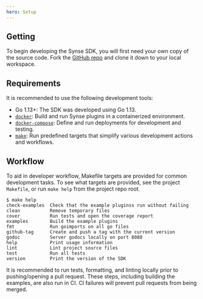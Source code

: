 ```yaml
---
hero: Setup 
---
```


## Getting

To begin developing the Synse SDK, you will first need your own copy of the source code.
Fork the [GitHub repo](https://github.com/vapor-ware/synse-sdk) and clone it down
to your local workspace.

## Requirements

It is recommended to use the following development tools:

- Go 1.13+: The SDK was developed using Go 1.13.
- [`docker`](https://www.docker.com): Build and run Synse plugins in a containerized
  environment.
- [`docker-compose`](https://docs.docker.com/compose/install): Define and run deployments
  for development and testing.
- [`make`](https://www.gnu.org/software/make): Run predefined targets that simplify
  various development actions and workflows.

## Workflow

To aid in developer workflow, Makefile targets are provided for common development
tasks. To see what targets are provided, see the project `Makefile`, or run `make help`
from the project repo root.

```console
$ make help
check-examples  Check that the example pluginss run without failing
clean           Remove temporary files
cover           Run tests and open the coverage report
examples        Build the example plugins
fmt             Run goimports on all go files
github-tag      Create and push a tag with the current version
godoc           Server godocs locally on port 8080
help            Print usage information
lint            Lint project source files
test            Run all tests
version         Print the version of the SDK
```

It is recommended to run tests, formatting, and linting locally prior to pushing/opening
a pull request. These steps, including building the examples, are also run in CI.
CI failures will prevent pull requests from being merged.
